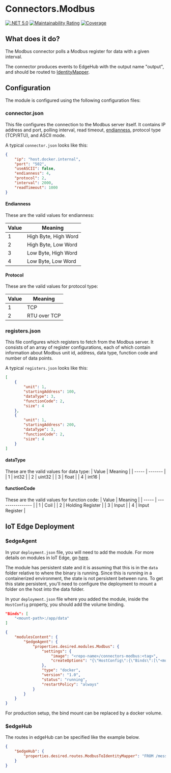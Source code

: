 # Connectors.Modbus

[![.NET 5.0](https://github.com/RaaLabs/Modbus/actions/workflows/dotnet.yml/badge.svg)](https://github.com/RaaLabs/Modbus/actions/workflows/dotnet.yml)
[![Maintainability Rating](https://sonarcloud.io/api/project_badges/measure?project=RaaLabs_Modbus&metric=sqale_rating)](https://sonarcloud.io/dashboard?id=RaaLabs_Modbus)
[![Coverage](https://sonarcloud.io/api/project_badges/measure?project=RaaLabs_Modbus&metric=coverage)](https://sonarcloud.io/dashboard?id=RaaLabs_Modbus)

## What does it do?

The Modbus connector polls a Modbus register for data with a given interval.

The connector produces events to EdgeHub with the output name "output", and should be routed to [IdentityMapper](https://github.com/RaaLabs/IdentityMapper).

## Configuration

The module is configured using the following configuration files:

### connector.json

This file configures the connection to the Modbus server itself. It contains IP address and port, polling interval, read timeout,
[endianness](https://en.wikipedia.org/wiki/Endianness), protocol type (TCP/RTU), and ASCII mode.

A typical `connector.json` looks like this:

```json
{
    "ip": "host.docker.internal",
    "port": "502",
    "useASCII": false,
    "endianness": 4,
    "protocol": 2,
    "interval": 2000,
    "readTimeout": 1000
}
```

#### Endianness

These are the valid values for endianness:

| Value | Meaning              |
| ----- | -------------------- |
| 1     | High Byte, High Word |
| 2     | High Byte, Low Word  |
| 3     | Low Byte, High Word  |
| 4     | Low Byte, Low Word   |

#### Protocol

These are the valid values for protocol type:

| Value | Meaning       |
| ----- | ------------- |
| 1     | TCP           |
| 2     | RTU over TCP  |


### registers.json

This file configures which registers to fetch from the Modbus server. It consists of an array of register configurations, each of which
contain information about Modbus unit id, address, data type, function code and number of data points.

A typical `registers.json` looks like this:

```json
[
    {
        "unit": 1,
        "startingAddress": 100,
        "dataType": 3,
        "functionCode": 2,
        "size": 4
    },
    {
        "unit": 1,
        "startingAddress": 200,
        "dataType": 3,
        "functionCode": 2,
        "size": 4
    }
]
```

#### dataType

These are the valid values for data type:
| Value | Meaning |
| ----- | ------- |
| 1     | int32   |
| 2     | uint32  |
| 3     | float   |
| 4     | int16   |


#### functionCode

These are the valid values for function code:
| Value | Meaning          |
| ----- | ---------------- |
| 1     | Coil             |
| 2     | Holding Register |
| 3     | Input            |
| 4     | Input Register   |


## IoT Edge Deployment

### $edgeAgent

In your `deployment.json` file, you will need to add the module. For more details on modules in IoT Edge, go [here](https://docs.microsoft.com/en-us/azure/iot-edge/module-composition).

The module has persistent state and it is assuming that this is in the `data` folder relative to where the binary is running.
Since this is running in a containerized environment, the state is not persistent between runs. To get this state persistent, you'll
need to configure the deployment to mount a folder on the host into the data folder.

In your `deployment.json` file where you added the module, inside the `HostConfig` property, you should add the
volume binding.

```json
"Binds": [
    "<mount-path>:/app/data"
]
```

```json
{
    "modulesContent": {
        "$edgeAgent": {
            "properties.desired.modules.Modbus": {
                "settings": {
                    "image": "<repo-name>/connectors-modbus:<tag>",
                    "createOptions": "{\"HostConfig\":{\"Binds\":[\"<mount-path>:/app/data\"]}}"
                },
                "type": "docker",
                "version": "1.0",
                "status": "running",
                "restartPolicy": "always"
            }
        }
    }
}
```

For production setup, the bind mount can be replaced by a docker volume.

### $edgeHub

The routes in edgeHub can be specified like the example below.

```json
{
    "$edgeHub": {
        "properties.desired.routes.ModbusToIdentityMapper": "FROM /messages/modules/Modbus/outputs/output INTO BrokeredEndpoint(\"/modules/IdentityMapper/inputs/events\")",
    }
}
```

